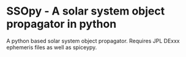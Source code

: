 # SSOpy - A solar system object propagator in python
A python based solar system object propagator. Requires JPL DExxx ephemeris files as well as spiceypy.

